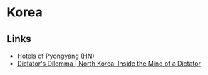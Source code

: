 # Korea

## Links

- [Hotels of Pyongyang](https://www.hotelsofnorthkorea.com/) ([HN](https://news.ycombinator.com/item?id=24587083))
- [Dictator's Dilemma | North Korea: Inside the Mind of a Dictator](https://www.youtube.com/watch?v=9qRxNYuR2c4)